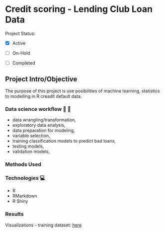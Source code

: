 # **Credit scoring - Lending Club Loan Data**

Project Status: 

- [x] Active
- [ ] On-Hold
- [ ] Completed


## Project Intro/Objective

The purpose of this project is use posibilities of machine learning, statistics to modelling in R creadit default data. 


### Data science workflow :pencil: :book:

- data wrangling/transformation,
- exploratory data analysis, 
- data preparation for modeling,
- variable selection,
- training classification models to predict bad loans,
- testing models,
- validation models, 


### Methods Used



### Technologies :computer:

- R
- RMarkdown
- R Shiny


### Results   

Visualizations - training dataset: [here](https://htmlpreview.github.io/?https://github.com/MonikaKonarska/creditScoring/blob/master/trainDataSetVisualization.html)



